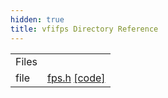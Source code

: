 ```yaml
---
hidden: true
title: vfifps Directory Reference
---
```


|  |  |
|----|----|
| Files |  |
| file   | <a href="fps_8h.md">fps.h</a> <a href="fps_8h_source.md">[code]</a> |
